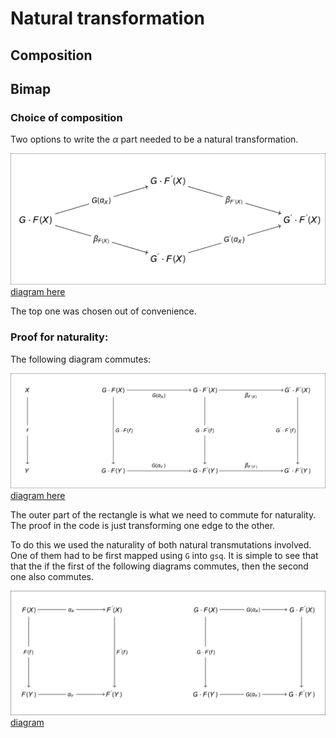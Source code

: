 # Natural transformation

## Composition

## Bimap

### Choice of composition

Two options to write the $\alpha$ part needed to be a natural transformation.

![Two options](img/nt_bm_1.png)
[diagram here](https://q.uiver.app/#q=WzAsNCxbMywwLCJHIFxcY2RvdCBGJyAoWCkiXSxbMCwxLCJHIFxcY2RvdCBGIChYKSJdLFs2LDEsIkcnIFxcY2RvdCBGJyAoWCkiXSxbMywyLCJHJyBcXGNkb3QgRiAoWCkiXSxbMSwwLCJHKFxcYWxwaGFfWCkiLDFdLFsxLDMsIlxcYmV0YV97RihYKX0iLDFdLFszLDIsIkcnKFxcYWxwaGFfWCkiLDFdLFswLDIsIlxcYmV0YV97RicoWCl9IiwxXV0=)

The top one was chosen out of convenience.

### Proof for naturality:

The following diagram commutes:

![Naturality condition](img/nt_bm_2.png)
[diagram
here](https://q.uiver.app/#q=WzAsOCxbMywwLCJHIFxcY2RvdCBGIChYKSJdLFszLDMsIkcgXFxjZG90IEYgKFkpIl0sWzAsMCwiWCJdLFswLDMsIlkiXSxbNiwwLCJHIFxcY2RvdCBGJyAoWCkiXSxbOSwwLCJHJyBcXGNkb3QgRicgKFgpIl0sWzYsMywiRyBcXGNkb3QgRicgKFkpIl0sWzksMywiRycgXFxjZG90IEYnIChZKSJdLFswLDEsIkcgXFxjZG90IEYgKGYpIl0sWzIsMywiZiIsMV0sWzAsNCwiRyhcXGFscGhhX1gpIiwyXSxbNCw1LCJcXGJldGFfe0YnIChYKX0iLDJdLFsxLDYsIkcoXFxhbHBoYV9ZKSJdLFs1LDcsIkcnIFxcY2RvdCBGJyAoZikiLDJdLFs2LDcsIlxcYmV0YV97RicgKFkpfSJdLFs0LDYsIkcgXFxjZG90IEYnIChmKSIsMV1d)

The outer part of the rectangle is what we need to commute for naturality.
The proof in the code is just transforming one edge to the other.

To do this we used the naturality of both natural transmutations involved.
One of them had to be first mapped using `G` into `gsq`.
It is simple to see that that the if the first of the following diagrams commutes, then the second
one also commutes.

![Mapping naturality](img/nt_bm_3.png)
[diagram](https://q.uiver.app/#q=WzAsOCxbMywwLCJGJyhYKSJdLFswLDAsIkYoWCkiXSxbMCwzLCJGKFkpIl0sWzMsMywiRicoWSkiXSxbNiwwLCJHIFxcY2RvdCBGIChYKSJdLFs5LDAsIkcgXFxjZG90IEYnIChYKSJdLFs5LDMsIkcgXFxjZG90IEYnKFkpIl0sWzYsMywiRyBcXGNkb3QgRihZKSJdLFsxLDAsIlxcYWxwaGFfWCIsMV0sWzAsMywiRicoZikiXSxbMSwyLCJGKGYpIiwxXSxbMiwzLCJcXGFscGhhX1kiLDFdLFs0LDUsIkcoXFxhbHBoYV9YKSIsMV0sWzUsNl0sWzQsNywiRyBcXGNkb3QgRiAoZikiLDFdLFs3LDYsIkcoXFxhbHBoYV9ZKSIsMV1d)
